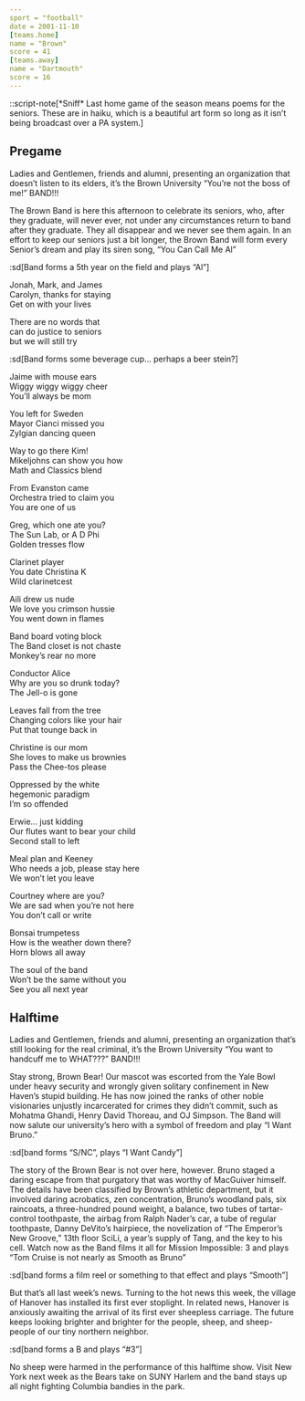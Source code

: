 ```yaml
---
sport = "football"
date = 2001-11-10
[teams.home]
name = "Brown"
score = 41
[teams.away]
name = "Dartmouth"
score = 16
---
```


::script-note[\*Sniff\* Last home game of the season means poems for the seniors. These are in haiku, which is a beautiful art form so long as it isn’t being broadcast over a PA system.]

## Pregame

Ladies and Gentlemen, friends and alumni, presenting an organization that doesn’t listen to its elders, it’s the Brown University “You’re not the boss of me!” BAND!!!

The Brown Band is here this afternoon to celebrate its seniors, who, after they graduate, will never ever, not under any circumstances return to band after they graduate. They all disappear and we never see them again. In an effort to keep our seniors just a bit longer, the Brown Band will form every Senior’s dream and play its siren song, “You Can Call Me Al”

:sd[Band forms a 5th year on the field and plays “Al”]

Jonah, Mark, and James\
Carolyn, thanks for staying\
Get on with your lives

There are no words that\
can do justice to seniors\
but we will still try

:sd[Band forms some beverage cup... perhaps a beer stein?]

Jaime with mouse ears\
Wiggy wiggy wiggy cheer\
You’ll always be mom

You left for Sweden\
Mayor Cianci missed you\
Zylgian dancing queen

Way to go there Kim!\
Mikeljohns can show you how\
Math and Classics blend

From Evanston came\
Orchestra tried to claim you\
You are one of us

Greg, which one ate you?\
The Sun Lab, or A D Phi\
Golden tresses flow

Clarinet player\
You date Christina K\
Wild clarinetcest

Aili drew us nude\
We love you crimson hussie\
You went down in flames

Band board voting block\
The Band closet is not chaste\
Monkey’s rear no more

Conductor Alice\
Why are you so drunk today?\
The Jell-o is gone

Leaves fall from the tree\
Changing colors like your hair\
Put that tounge back in

Christine is our mom\
She loves to make us brownies\
Pass the Chee-tos please

Oppressed by the white\
hegemonic paradigm\
I’m so offended

Erwie... just kidding\
Our flutes want to bear your child\
Second stall to left

Meal plan and Keeney\
Who needs a job, please stay here\
We won’t let you leave

Courtney where are you?\
We are sad when you’re not here\
You don’t call or write

Bonsai trumpetess\
How is the weather down there?\
Horn blows all away

The soul of the band\
Won’t be the same without you\
See you all next year

## Halftime

Ladies and Gentlemen, friends and alumni, presenting an organization that’s still looking for the real criminal, it’s the Brown University “You want to handcuff me to WHAT???” BAND!!!

Stay strong, Brown Bear! Our mascot was escorted from the Yale Bowl under heavy security and wrongly given solitary confinement in New Haven’s stupid building. He has now joined the ranks of other noble visionaries unjustly incarcerated for crimes they didn’t commit, such as Mohatma Ghandi, Henry David Thoreau, and OJ Simpson. The Band will now salute our university’s hero with a symbol of freedom and play “I Want Bruno.”

:sd[band forms “S/NC”, plays “I Want Candy”]

The story of the Brown Bear is not over here, however. Bruno staged a daring escape from that purgatory that was worthy of MacGuiver himself. The details have been classified by Brown’s athletic department, but it involved daring acrobatics, zen concentration, Bruno’s woodland pals, six raincoats, a three-hundred pound weight, a balance, two tubes of tartar-control toothpaste, the airbag from Ralph Nader’s car, a tube of regular toothpaste, Danny DeVito’s hairpiece, the novelization of “The Emperor’s New Groove,” 13th floor SciLi, a year’s supply of Tang, and the key to his cell. Watch now as the Band films it all for Mission Impossible: 3 and plays “Tom Cruise is not nearly as Smooth as Bruno”

:sd[band forms a film reel or something to that effect and plays “Smooth”]

But that’s all last week’s news. Turning to the hot news this week, the village of Hanover has installed its first ever stoplight. In related news, Hanover is anxiously awaiting the arrival of its first ever sheepless carriage. The future keeps looking brighter and brighter for the people, sheep, and sheep-people of our tiny northern neighbor.

:sd[band forms a B and plays “#3”]

No sheep were harmed in the performance of this halftime show. Visit New York next week as the Bears take on SUNY Harlem and the band stays up all night fighting Columbia bandies in the park.
